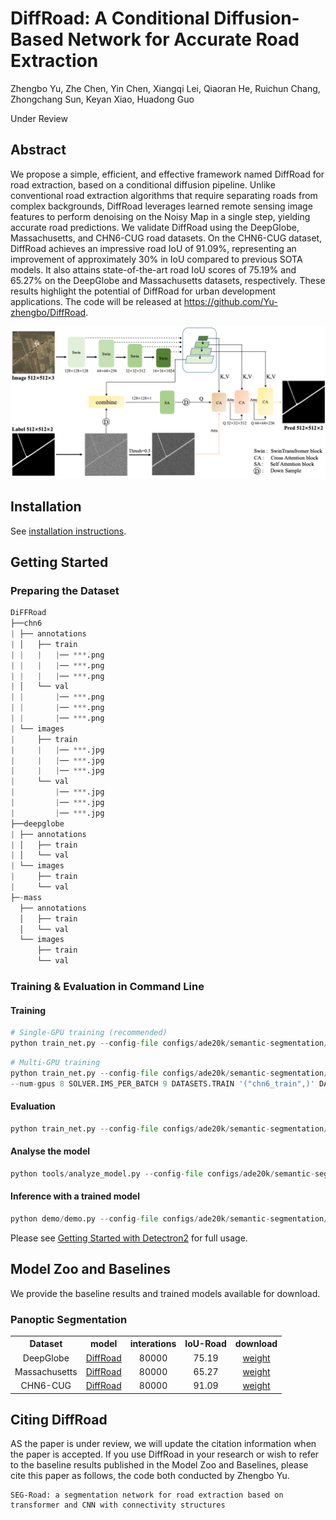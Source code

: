 # DiffRoad: A Conditional Diffusion-Based Network for Accurate Road Extraction

Zhengbo Yu, Zhe Chen, Yin Chen, Xiangqi Lei, Qiaoran He, Ruichun Chang, Zhongchang Sun, Keyan Xiao, Huadong Guo
<td align="center">Under Review</td>


## Abstract
We propose a simple, efficient, and effective framework named DiffRoad for road extraction, based on a conditional diffusion pipeline. Unlike conventional road extraction algorithms that require separating roads from complex backgrounds, DiffRoad leverages learned remote sensing image features to perform denoising on the Noisy Map in a single step, yielding accurate road predictions. We validate DiffRoad using the DeepGlobe, Massachusetts, and CHN6-CUG road datasets. On the CHN6-CUG dataset, DiffRoad achieves an impressive road IoU of 91.09%, representing an improvement of approximately 30% in IoU compared to previous SOTA models. It also attains state-of-the-art road IoU scores of 75.19% and 65.27% on the DeepGlobe and Massachusetts datasets, respectively. These results highlight the potential of DiffRoad for urban development applications. The code will be released at https://github.com/Yu-zhengbo/DiffRoad.

![alt text](image.png)
## Installation

See [installation instructions](INSTALL.md).

## Getting Started

### Preparing the Dataset 
```python
DiFFRoad
├──chn6
| ├── annotations
| │   ├── train
| |   |   |── ***.png
| |   |   |── ***.png
| |   |   |── ***.png
| │   └── val
| |       |── ***.png
| |       |── ***.png
| |       |── ***.png
| └── images
|     ├── train
|     |   |── ***.jpg
|     |   |── ***.jpg
|     |   |── ***.jpg
|     └── val
|         |── ***.jpg
|         |── ***.jpg
|         |── ***.jpg
├──deepglobe
| ├── annotations
| │   ├── train
| │   └── val
| └── images
|     ├── train
|     └── val
├─-mass
  ├── annotations
  │   ├── train
  │   └── val
  └── images
      ├── train
      └── val
```


### Training & Evaluation in Command Line

#### Training
````python
# Single-GPU training (recommended)
python train_net.py --config-file configs/ade20k/semantic-segmentation/swin/diffroad_swin_base_384_bs16_80k_res512.yaml --num-gpus 1 SOLVER.IMS_PER_BATCH 9 DATASETS.TRAIN '("chn6_train",)' DATASETS.TEST '("chn6_val",)'
````

````python
# Multi-GPU training
python train_net.py --config-file configs/ade20k/semantic-segmentation/swin/diffroad_swin_base_384_bs16_80k_res512.yaml
--num-gpus 8 SOLVER.IMS_PER_BATCH 9 DATASETS.TRAIN '("chn6_train",)' DATASETS.TEST '("chn6_val",)'
````

#### Evaluation
````python
python train_net.py --config-file configs/ade20k/semantic-segmentation/swin/diffroad_swin_base_384_bs16_80k_res512.yaml --eval-only MODEL.WEIGHTS /path/to/checkpoint_file
````

####  Analyse the model
````python
python tools/analyze_model.py --config-file configs/ade20k/semantic-segmentation/swin/diffroad_swin_base_384_bs16_80k_res512.yaml --tasks flop parameter  --use-fixed-input-size
````


#### Inference with a trained model
````python
python demo/demo.py --config-file configs/ade20k/semantic-segmentation/swin/diffroad_swin_base_384_bs16_80k_res512.yaml --input chn6/images/val --output ./chn6Result --opts MODEL.WEIGHTS path/to/checkpoint.pth MODEL.DEVICE cpu
````

Please see [Getting Started with Detectron2](https://github.com/facebookresearch/detectron2/blob/master/GETTING_STARTED.md) for full usage.


## Model Zoo and Baselines

We provide the baseline results and trained models available for download.

### Panoptic Segmentation

<table><tbody>
<!-- START TABLE -->
<!-- TABLE HEADER -->
<th valign="bottom">Dataset</th>
<th valign="bottom">model</th>
<th valign="bottom">interations</th>
<th valign="bottom">IoU-Road</th>
<th valign="bottom">download</th>
<!-- TABLE BODY -->
<!-- ROW: dformer_R50_bs16_50ep -->
<tr>
<td align="center">DeepGlobe</td>
<td align="left"><a href="configs/ade20k/semantic-segmentation/swin/diffroad_swin_base_384_bs16_80k_res512.yaml">DiffRoad</a></td>
<td align="center">80000</td>
<td align="center">75.19</td>
<td align="center"><a href="">weight</a></td>
</tr>

<tr>
<td align="center">Massachusetts</td>
<td align="left"><a href="configs/ade20k/semantic-segmentation/swin/diffroad_swin_base_384_bs16_80k_res512.yaml">DiffRoad</a></td>
<td align="center">80000</td>
<td align="center">65.27</td>
<td align="center"><a href="">weight</a></td>
</tr>

<tr>
<td align="center">CHN6-CUG</td>
<td align="left"><a href="configs/ade20k/semantic-segmentation/swin/diffroad_swin_base_384_bs16_80k_res512.yaml">DiffRoad</a></td>
<td align="center">80000</td>
<td align="center">91.09</td>
<td align="center"><a href="通过网盘分享的文件：model_chn6.pth
链接: https://pan.baidu.com/s/1rRmHngMrzbxDFHwU5IaHSA?pwd=qm2q 提取码: qm2q 
--来自百度网盘超级会员v7的分享">weight</a></td>
</tr>

</table>



## <a name="CitingMask2Former"></a>Citing DiffRoad

AS the paper is under review, we will update the citation information when the paper is accepted. If you use DiffRoad in your research or wish to refer to the baseline results published in the Model Zoo and Baselines, please cite this paper as follows, the code both conducted by Zhengbo Yu.

```
SEG-Road: a segmentation network for road extraction based on transformer and CNN with connectivity structures
```

